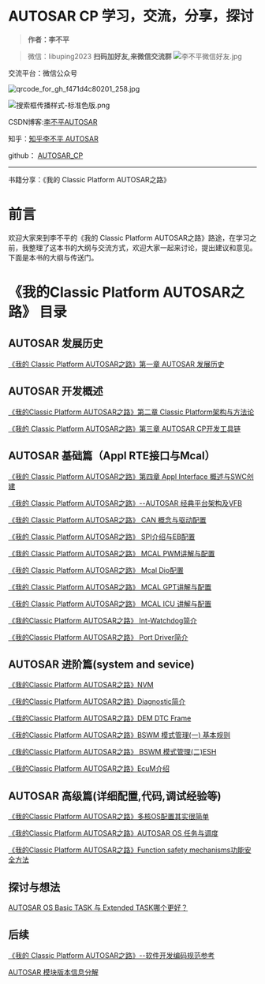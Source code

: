 # AUTOSAR CP 学习，交流，分享，探讨

> **作者：李不平**



> 微信：libuping2023
> **扫码加好友,来微信交流群**
> ![李不平微信好友.jpg](https://obsidian-1321478227.cos.ap-shanghai.myqcloud.com/obsidian/%E6%9D%8E%E4%B8%8D%E5%B9%B3%E5%BE%AE%E4%BF%A1%E5%A5%BD%E5%8F%8B.jpg)
>


交流平台：微信公众号

![qrcode_for_gh_f471d4c80201_258.jpg](https://obsidian-1321478227.cos.ap-shanghai.myqcloud.com/obsidian/qrcode_for_gh_f471d4c80201_258.jpg)

![搜索框传播样式-标准色版.png](https://obsidian-1321478227.cos.ap-shanghai.myqcloud.com/obsidian/%E6%90%9C%E7%B4%A2%E6%A1%86%E4%BC%A0%E6%92%AD%E6%A0%B7%E5%BC%8F-%E6%A0%87%E5%87%86%E8%89%B2%E7%89%88.png)

CSDN博客:[李不平AUTOSAR](libuping.blog.csdn.net)

知乎：[知乎李不平 AUTOSAR](https://www.zhihu.com/people/llpp-76-56)

github： [AUTOSAR_CP](https://github.com/clippinglee/AUTOSAR_CP)

---

书籍分享：《我的 Classic Platform AUTOSAR之路》

# 前言

欢迎大家来到李不平的《我的 Classic Platform AUTOSAR之路》路途，在学习之前，我整理了这本书的大纲与交流方式，欢迎大家一起来讨论，提出建议和意见。
下面是本书的大纲与传送门。

# 《我的Classic Platform AUTOSAR之路》 目录

## AUTOSAR 发展历史

[《我的 Classic Platform AUTOSAR之路》第一章 AUTOSAR 发展历史](https://editor.csdn.net/md/?articleId=131747065)

## AUTOSAR 开发概述

[《我的Classic Platform AUTOSAR之路》第二章 Classic Platform架构与方法论
](https://libuping.blog.csdn.net/article/details/131751459)

[《我的 Classic Platform AUTOSAR之路》第三章 AUTOSAR CP开发工具链](https://libuping.blog.csdn.net/article/details/128051938?spm=1001.2014.3001.5502)

## AUTOSAR 基础篇（Appl RTE接口与Mcal）

[《我的 Classic Platform AUTOSAR之路》第四章 Appl Interface 概述与SWC创建](http://t.csdn.cn/2zymz)

[《我的 Classic Platform AUTOSAR之路》--AUTOSAR 经典平台架构及VFB](https://blog.csdn.net/qq_44992918/article/details/107134138?csdn_share_tail=%7B%22type%22:%22blog%22,%22rType%22:%22article%22,%22rId%22:%22107134138%22,%22source%22:%22qq_44992918%22%7D)

[《我的 Classic Platform AUTOSAR之路》 CAN 概念与驱动配置](https://libuping.blog.csdn.net/article/details/126237385)

[《我的 Classic Platform AUTOSAR之路》 SPI介绍与EB配置](https://libuping.blog.csdn.net/article/details/123015030)

[《我的 Classic Platform AUTOSAR之路》 MCAL PWM讲解与配置](https://libuping.blog.csdn.net/article/details/124871006)

[《我的 Classic Platform AUTOSAR之路》 Mcal Dio配置](https://libuping.blog.csdn.net/article/details/107295225)

[《我的 Classic Platform AUTOSAR之路》 MCAL GPT讲解与配置](https://blog.csdn.net/qq_44992918/article/details/133638447)

[《我的 Classic Platform AUTOSAR之路》 MCAL ICU 讲解与配置](https://libuping.blog.csdn.net/article/details/133685432)

[《我的Classic Platform AUTOSAR之路》 Int-Watchdog简介](https://libuping.blog.csdn.net/article/details/134877845)

[《我的Classic Platform AUTOSAR之路》 Port Driver简介](https://libuping.blog.csdn.net/article/details/134876359)

## AUTOSAR 进阶篇(system and sevice)

[《我的Classic Platform AUTOSAR之路》NVM](https://libuping.blog.csdn.net/article/details/135410151)

[《我的Classic Platform AUTOSAR之路》Diagnostic简介](https://libuping.blog.csdn.net/article/details/135147652)

[《我的Classic Platform AUTOSAR之路》DEM DTC Frame](https://libuping.blog.csdn.net/article/details/135403554)

[《我的Classic Platform AUTOSAR之路》BSWM 模式管理(一) 基本规则](https://editor.csdn.net/md/?articleId=135125865)

[《我的Classic Platform AUTOSAR之路》 BSWM 模式管理(二)ESH](https://libuping.blog.csdn.net/article/details/135125933)

[《我的Classic Platform AUTOSAR之路》EcuM介绍](https://libuping.blog.csdn.net/article/details/134599110)

## AUTOSAR 高级篇(详细配置,代码,调试经验等)

[《我的Classic Platform AUTOSAR之路》多核OS配置其实很简单](https://libuping.blog.csdn.net/article/details/134462839)

[《我的Classic Platform AUTOSAR之路》AUTOSAR OS 任务与调度](https://blog.csdn.net/qq_44992918/article/details/136177667?spm=1001.2014.3001.5501)

[《我的Classic Platform AUTOSAR之路》Function safety mechanisms功能安全方法](https://blog.csdn.net/qq_44992918/article/details/136332603?spm=1001.2014.3001.5501)

## 探讨与想法

[AUTOSAR OS Basic TASK 与 Extended TASK哪个更好？](https://blog.csdn.net/qq_44992918/article/details/136331975?spm=1001.2014.3001.5501)

## 后续

[《我的 Classic Platform AUTOSAR之路》--软件开发编码规范参考](https://blog.csdn.net/qq_44992918/article/details/128051938?csdn_share_tail=%7B%22type%22:%22blog%22,%22rType%22:%22article%22,%22rId%22:%22128051938%22,%22source%22:%22qq_44992918%22%7D)

[AUTOSAR 模块版本信息分解](https://libuping.blog.csdn.net/article/details/133779626)
